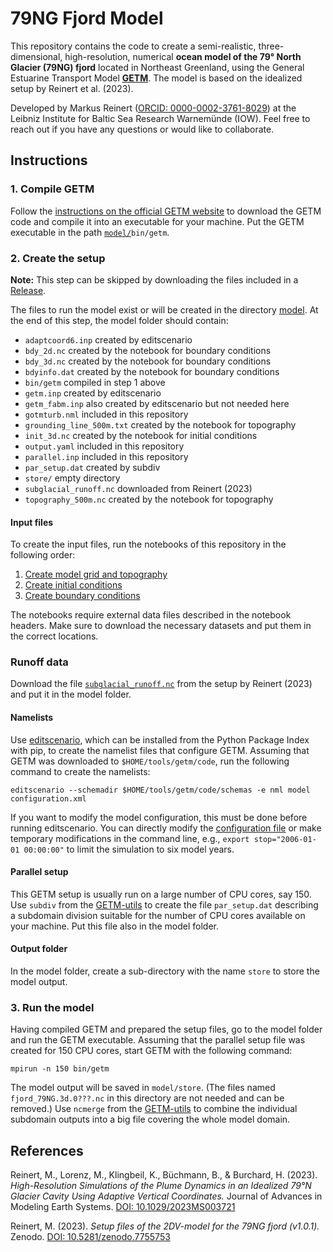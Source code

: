 # 79NG Fjord Model

This repository contains the code to create a semi-realistic, three-dimensional, high-resolution, numerical **ocean model of the 79° North Glacier (79NG) fjord** located in Northeast Greenland, using the General Estuarine Transport Model [**GETM**](https://getm.eu/).
The model is based on the idealized setup by Reinert et al. (2023).

Developed by Markus Reinert ([ORCID: 0000-0002-3761-8029](https://orcid.org/0000-0002-3761-8029)) at the Leibniz Institute for Baltic Sea Research Warnemünde (IOW).
Feel free to reach out if you have any questions or would like to collaborate.


## Instructions

### 1. Compile GETM

Follow the [instructions on the official GETM website](https://getm.eu/software.html) to download the GETM code and compile it into an executable for your machine.
Put the GETM executable in the path [`model/`](model)`bin/getm`.

### 2. Create the setup

**Note:** This step can be skipped by downloading the files included in a [Release](releases).

The files to run the model exist or will be created in the directory [model](model).
At the end of this step, the model folder should contain:
- `adaptcoord6.inp` created by editscenario
- `bdy_2d.nc` created by the notebook for boundary conditions
- `bdy_3d.nc` created by the notebook for boundary conditions
- `bdyinfo.dat` created by the notebook for boundary conditions
- `bin/getm` compiled in step 1 above
- `getm.inp` created by editscenario
- `getm_fabm.inp` also created by editscenario but not needed here
- `gotmturb.nml` included in this repository
- `grounding_line_500m.txt` created by the notebook for topography
- `init_3d.nc` created by the notebook for initial conditions
- `output.yaml` included in this repository
- `parallel.inp` included in this repository
- `par_setup.dat` created by subdiv
- `store/` empty directory
- `subglacial_runoff.nc` downloaded from Reinert (2023)
- `topography_500m.nc` created by the notebook for topography

#### Input files

To create the input files, run the notebooks of this repository in the following order:

1. [Create model grid and topography](Create_topography.ipynb)
2. [Create initial conditions](Create_initial_conditions.ipynb)
3. [Create boundary conditions](Create_boundary_conditions.ipynb)

The notebooks require external data files described in the notebook headers.
Make sure to download the necessary datasets and put them in the correct locations.

### Runoff data

Download the file [`subglacial_runoff.nc`](https://github.com/markusReinert/GETM-setup_2DV-fjord/blob/main/subglacial_runoff.nc) from the setup by Reinert (2023) and put it in the model folder.

#### Namelists

Use [editscenario](https://github.com/BoldingBruggeman/editscenario/), which can be installed from the Python Package Index with pip, to create the namelist files that configure GETM.
Assuming that GETM was downloaded to `$HOME/tools/getm/code`, run the following command to create the namelists:
```
editscenario --schemadir $HOME/tools/getm/code/schemas -e nml model configuration.xml
```
If you want to modify the model configuration, this must be done before running editscenario.
You can directly modify the [configuration file](configuration.xml) or make temporary modifications in the command line, e.g., `export stop="2006-01-01 00:00:00"` to limit the simulation to six model years.

#### Parallel setup

This GETM setup is usually run on a large number of CPU cores, say 150.
Use `subdiv` from the [GETM-utils](https://sourceforge.net/p/getm-utils/) to create the file `par_setup.dat` describing a subdomain division suitable for the number of CPU cores available on your machine.
Put this file also in the model folder.

#### Output folder

In the model folder, create a sub-directory with the name `store` to store the model output.

### 3. Run the model

Having compiled GETM and prepared the setup files, go to the model folder and run the GETM executable.
Assuming that the parallel setup file was created for 150 CPU cores, start GETM with the following command:
```
mpirun -n 150 bin/getm
```
The model output will be saved in `model/store`.
(The files named `fjord_79NG.3d.0???.nc` in this directory are not needed and can be removed.)
Use `ncmerge` from the [GETM-utils](https://sourceforge.net/p/getm-utils/) to combine the individual subdomain outputs into a big file covering the whole model domain.


## References
Reinert, M., Lorenz, M., Klingbeil, K., Büchmann, B., & Burchard, H. (2023). _High-Resolution Simulations of the Plume Dynamics in an Idealized 79°N Glacier Cavity Using Adaptive Vertical Coordinates._ Journal of Advances in Modeling Earth Systems. [DOI: 10.1029/2023MS003721](https://doi.org/10.1029/2023MS003721)

Reinert, M. (2023). _Setup files of the 2DV-model for the 79NG fjord (v1.0.1)._ Zenodo. [DOI: 10.5281/zenodo.7755753](https://doi.org/10.5281/zenodo.7755753)
